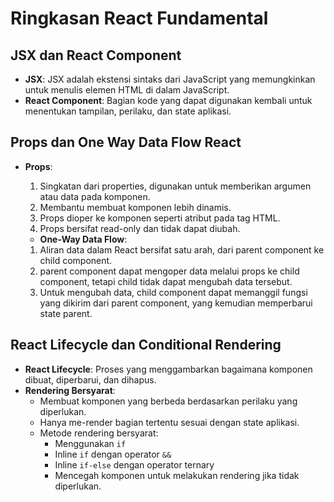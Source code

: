 # Ringkasan React Fundamental

## JSX dan React Component

- **JSX**: JSX adalah ekstensi sintaks dari JavaScript yang memungkinkan untuk menulis elemen HTML di dalam JavaScript.
- **React Component**: Bagian kode yang dapat digunakan kembali untuk menentukan tampilan, perilaku, dan state aplikasi.

## Props dan One Way Data Flow React

- **Props**:

  1. Singkatan dari properties, digunakan untuk memberikan argumen atau data pada komponen.
  2. Membantu membuat komponen lebih dinamis.
  3. Props dioper ke komponen seperti atribut pada tag HTML.
  4. Props bersifat read-only dan tidak dapat diubah.

  - **One-Way Data Flow**:

  1. Aliran data dalam React bersifat satu arah, dari parent component ke child component.
  2. parent component dapat mengoper data melalui props ke child component, tetapi child tidak dapat mengubah data tersebut.
  3. Untuk mengubah data, child component dapat memanggil fungsi yang dikirim dari parent component, yang kemudian memperbarui state parent.

## React Lifecycle dan Conditional Rendering

- **React Lifecycle**: Proses yang menggambarkan bagaimana komponen dibuat, diperbarui, dan dihapus.
- **Rendering Bersyarat**:
  - Membuat komponen yang berbeda berdasarkan perilaku yang diperlukan.
  - Hanya me-render bagian tertentu sesuai dengan state aplikasi.
  - Metode rendering bersyarat:
    - Menggunakan `if`
    - Inline `if` dengan operator `&&`
    - Inline `if-else` dengan operator ternary
    - Mencegah komponen untuk melakukan rendering jika tidak diperlukan.
